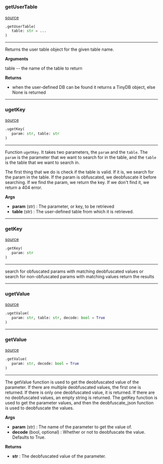 #


### getUserTable
[source](https://github.com/arnos-stuff/typer-tinydb\blob\master\typer_tinydb/utils.py\#L258)
```python
.getUserTable(
   table: str = ...
)
```

---
Returns the user table object for the given table name.


**Arguments**

table -- the name of the table to return


**Returns**

* when the user-defined DB can be found it returns a TinyDB object, else None is returned


----


### ugetKey
[source](https://github.com/arnos-stuff/typer-tinydb\blob\master\typer_tinydb/utils.py\#L279)
```python
.ugetKey(
   param: str, table: str
)
```

---
Function `ugetKey`. It takes two parameters, the `param` and the `table`. The `param` is the parameter that we want to search for in the table, and the `table` is the table that we want to search in.

The first thing that we do is check if the table is valid. If it is, we search for the param in the table. If the param is obfuscated, we deobfuscate it before searching. If we find the param, we return the key. If we don't find it, we return a 404 error.


**Args**

* **param** (str) : The parameter, or key, to be retrieved
* **table** (str) : The user-defined table from which it is retrieved.


----


### getKey
[source](https://github.com/arnos-stuff/typer-tinydb\blob\master\typer_tinydb/utils.py\#L340)
```python
.getKey(
   param: str
)
```

---
search for obfuscated params with matching deobfuscated values
or search for non-obfuscated params with matching values
return the results

----


### ugetValue
[source](https://github.com/arnos-stuff/typer-tinydb\blob\master\typer_tinydb/utils.py\#L307)
```python
.ugetValue(
   param: str, table: str, decode: bool = True
)
```


----


### getValue
[source](https://github.com/arnos-stuff/typer-tinydb\blob\master\typer_tinydb/utils.py\#L352)
```python
.getValue(
   param: str, decode: bool = True
)
```

---
The getValue function is used to get the deobfuscated value of the parameter. If there are multiple deobfuscated values, the first one is returned. If there is only one deobfuscated value, it is returned. If there are no deobfuscated values, an empty string is returned. The getKey function is used to get the parameter values, and then the deobfuscate_json function is used to deobfuscate the values.


**Args**

* **param** (str) : The name of the parameter to get the value of.
* **decode** (bool, optional) : Whether or not to deobfuscate the value. Defaults to True.


**Returns**

* **str**  : The deobfuscated value of the parameter.


